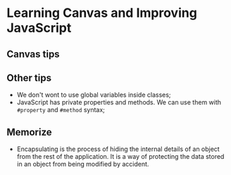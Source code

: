# Learning Canvas and Improving JavaScript

## Canvas tips

## Other tips

- We don't wont to use global variables inside classes;
- JavaScript has private properties and methods. We can use them with `#property`
and `#method` syntax;

## Memorize

- Encapsulating is the process of hiding the internal details of an object from the
rest of the application. It is a way of protecting the data stored in an object
from being modified by accident.